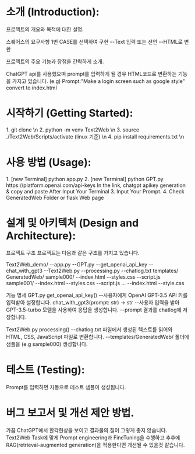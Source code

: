 <h1>소개 (Introduction):</h1>

  <p> 프로젝트의 개요와 목적에 대한 설명.</p>
    스퀘어스의 요구사항 1번 CASE를 선택하여 구현
      --Text 입력 또는 선언
      --HTML로 변환
  
  <p>프로젝트의 주요 기능과 장점을 간략하게 소개.</p>
    ChatGPT api를 사용했으며 prompt를 입력하게 될 경우 HTML코드로 변환하는 기능을 가지고 있습니다.
    (e.g) Prompt:"Make a login screen such as google style" convert to index.html 
  
<h1>시작하기 (Getting Started):</h1>
  1. git clone \n
  2. python -m venv Text2Web \n
  3. source ./Text2Web/Scripts/activate   (linux 기준) \n
  4. pip install requirements.txt \n
  
<h1> 사용 방법 (Usage): </h1>
  1. [new Terminal] python app.py
  2. [new Terminal] python GPT.py
     <a>https://platform.openai.com/api-keys</a>
     In the link, chatgpt apikey generation & copy and paste
     After Input Your Terminal
  3. Input Your Prompt.
  4. Check GeneratedWeb Folder or flask Web page 
<h1> 설계 및 아키텍처 (Design and Architecture):</h1>
  프로젝트 구조
  프로젝트는 다음과 같은 구조를 가지고 있습니다.

  Text2Web_demo/
    --app.py
    --GPT.py
      --get_openai_api_key
      --chat_with_gpt3
    --Text2Web.py
      --processing.py
    --chatlog.txt
    templates/
      GeneratedWeb/
        sample000/
          --index.html
          --styles.css
          --script.js
        sample001/
          --index.html
          --styles.css
          --script.js
        ...
      --index.html
      --style.css
 
기능 명세
  GPT.py
    get_openai_api_key()
      --사용자에게 OpenAI GPT-3.5 API 키를 입력받아 설정합니다.
    chat_with_gpt3(prompt: str) -> str
      --사용자 입력을 받아 GPT-3.5-turbo 모델을 사용하여 응답을 생성합니다.
      --prompt 결과를 chatlog에 저장합니다.
    
  Text2Web.py
    processing()
      --chatlog.txt 파일에서 생성된 텍스트를 읽어와 HTML, CSS, JavaScript 파일로 변환합니다.
      --templates/GeneratedWeb/ 폴더에 샘플을 (e.g sample000) 생성합니다.
  
<h1> 테스트 (Testing): </h1>
  Prompt를 입력하면 자동으로 테스트 샘플이 생성됩니다.
  
<h1> 버그 보고서 및 개선 제안 방법.</h1>
가끔 ChatGPT에서 환각현상을 보이고 결과물의 질이 그렇게 좋지 않습니다.
Text2Web Task에 맞게 Prompt engineering과 FineTuning을 수행하고 추후에 RAG(retrieval-augmented generation)을 적용한다면 개선될 수 있을것 같습니다.
